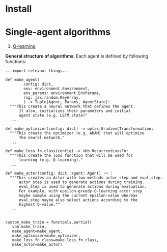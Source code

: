 # Install

# Single-agent algorithms

1. [Q-learning](singleagent/q_learning.py)

**General structure of algorithms**. Each agent is defined by following functions:
```
...import relevant things...

def make_agent(
        config: dict,
        env: environment.Environment,
        env_params: environment.EnvParams,
        rng: jax.random.KeyArray,
        ) -> Tuple[Agent, Params, AgentState]:
  """This create a neural network that defines the agent.
      It also, initializes their parameters and initial
      agent state (e.g. LSTM state)"
  ...

def make_optimizer(config: dict) -> optax.GradientTransformation:
  """This create the optimizer (e.g. ADAM) that will optimize 
      the neural network."
  ...

def make_loss_fn_class(config) -> vbb.RecurrentLossFn:
  """This create the loss function that will be used for
      learning (e.g. Q-learning)."
  ...

def make_actor(config: dict, agent: Agent) -> :
  """This creates an Actor with two methods actor_step and eval_step.
      actor_step is used to generate actions during training.
      eval_step is used to generate actions during evaluation.
      For example, with epsilon-greedy Q-learning actor_step 
      maybe sample using the current epsilon-value whereas
      eval_step maybe also select actions according to the
      highest Q-value.""
  ...


custom_make_train = functools.partial(
   vbb.make_train,
   make_agent=make_agent,
   make_optimizer=make_optimizer,
   make_loss_fn_class=make_loss_fn_class,
   make_actor=make_actor)

```



<!-- 2. [Successor Features](td_agents/usfa.py)
3. [MuZero](td_agents/muzero.py) -->


<!-- # Single-agent algorithms -->